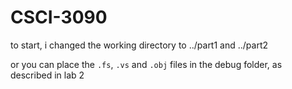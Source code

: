 # CSCI-3090
to start, i changed the working directory to ../part1 and ../part2

or you can place the `.fs`, `.vs` and `.obj` files  in the debug folder, as described in lab 2
